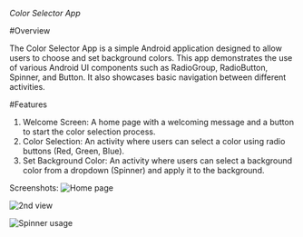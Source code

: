 *Color Selector App*

#Overview

The Color Selector App is a simple Android application designed to allow users to choose and set background colors. 
This app demonstrates the use of various Android UI components such as RadioGroup, RadioButton, Spinner, and Button. 
It also showcases basic navigation between different activities.

#Features
1) Welcome Screen: A home page with a welcoming message and a button to start the color selection process.
2) Color Selection: An activity where users can select a color using radio buttons (Red, Green, Blue).
3) Set Background Color: An activity where users can select a background color from a dropdown (Spinner) and apply it to the background.

Screenshots:
![Home page](https://github.com/user-attachments/assets/f207b5bc-0151-47df-9511-976075c90399)

![2nd view](https://github.com/user-attachments/assets/c1f9c3b2-9fdc-4cfb-a4b0-d1bc777c2ad4)

![Spinner usage](https://github.com/user-attachments/assets/7ab16f47-265a-454d-8fff-58060b5c89b4)
